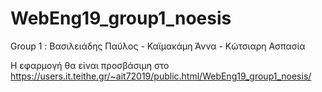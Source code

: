 # WebEng19_group1_noesis
Group 1 : Βασιλειάδης Παύλος - Καϊμακάμη Άννα - Κώτσιαρη Ασπασία



Η εφαρμογή θα είναι προσβάσιμη στο https://users.it.teithe.gr/~ait72019/public.html/WebEng19_group1_noesis/
